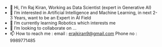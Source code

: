 - 👋 Hi, I’m Raj Kiran, Working as Data Scientist (expert in Generative AI)
- 👀 I’m interested in Artificial Intelligence and Machine Learning, in next 2-3 Years, want to be an Expert in AI Field
- 🌱 I’m currently learning Robotics which interests me
- 💞️ I’m looking to collaborate on ...
- 📫 How to reach me :   email :  erajkiran9@gmail.com   Phone no : 9989771485

<!---
erajkiran1/erajkiran1 is a ✨ special ✨ repository because its `README.md` (this file) appears on your GitHub profile.
You can click the Preview link to take a look at your changes.
--->
